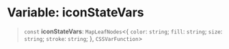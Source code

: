 # Variable: iconStateVars

> `const` **iconStateVars**: `MapLeafNodes`\<\{ `color`: `string`; `fill`: `string`; `size`: `string`; `stroke`: `string`; \}, `CSSVarFunction`\>
